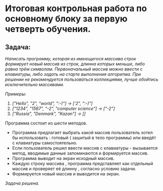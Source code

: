  #  Итоговая контрольная работа по основному блоку за первую четверть обучения. 

## Задача: 
 *Написать программу, которая из имеющегося массива строк формирует новый массив из строк, длинна которых меньше, либо равна трём символам. Первоначальный массив можно ввести с клавиатуры, либо задать на старте выполнения алгоритма. При решении не рекомендуется пользоваться коллекциями, лучше обойтись исключительно массивами.* 

*Примеры:*

1.  *["Hello", "2", "world", ":-)"] → ['2", ":-)"]*
2.  *["1234", "1567", "-2", "computer science"] → ["-2"]*
3.  *["Russia", "Denmark", "Kazan"] → []* 


Программа состоит из шести методов.
* Программа предлагает выбрать какой массив пользователь хотел бы использовать : готовый ( зашитый в тело программы) или введёт с клавиатуры самостоятельно.
* Если пользователь решил ввести массив с клавиатуры - вызывается метод, вводимые данные запоминаются и формируется массив.
* Программа выводит на экран исходный массив.
* Каждую строку массива , программа представляет как отдельный массив и проверяет её длинну , согласно условию задачи.
* Формируется новый массив и выводится на экран.

*Задача решена.*
